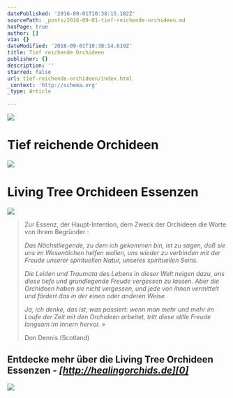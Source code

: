 ```yaml
---
datePublished: '2016-09-01T10:38:15.182Z'
sourcePath: _posts/2016-09-01-tief-reichende-orchideen.md
hasPage: true
author: []
via: {}
dateModified: '2016-09-01T10:38:14.619Z'
title: Tief reichende Orchideen
publisher: {}
description: ''
starred: false
url: tief-reichende-orchideen/index.html
_context: 'http://schema.org'
_type: Article

---
```

![](https://the-grid-user-content.s3-us-west-2.amazonaws.com/820185a5-6914-4ea7-8f80-cce121550854.png)

# Tief reichende Orchideen
![](https://the-grid-user-content.s3-us-west-2.amazonaws.com/99a0ec5a-73cb-422e-91ca-7e599e437869.png)

# Living Tree Orchideen Essenzen
![](https://the-grid-user-content.s3-us-west-2.amazonaws.com/a90caad2-a761-4690-b9ea-6840e905eee5.png)

> Zur Essenz, der Haupt-Intention, dem Zweck der Orchideen die Worte von ihrem Begründer :
> 
> _Das Nächstliegende, zu dem ich gekommen bin, ist zu sagen, daß sie uns im Wesentlichen helfen wollen, uns wieder zu verbinden mit der Freude unserer spirituellen Natur, unseres spirituellen Seins._
> 
> _Die Leiden und Traumata des Lebens in dieser Welt neigen dazu, uns diese tiefe und grundlegende Freude vergessen zu lassen. Aber die Orchideen haben sie nicht vergessen, und jede von ihnen vermittelt und fördert das in der einen oder anderen Weise._
> 
> _Ja, ich denke, das ist, was passiert: wenn man mehr und mehr im Laufe der Zeit mit den Orchideen arbeitet, tritt diese stille Freude langsam im Innern hervor. »_
> 
> Don Dennis (Scotland)

## Entdecke mehr über die Living Tree Orchideen Essenzen - _**[http://healingorchids.de][0]**_
![](https://the-grid-user-content.s3-us-west-2.amazonaws.com/a8657c94-8e1b-45e9-98dd-e767fb82702a.png)

[0]: http://healingorchids.de/ "http://healingorchids.de"